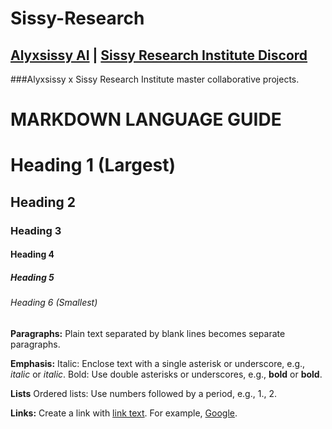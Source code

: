 # Sissy-Research
## [Alyxsissy AI](https://www.alyxsissy.com/) | [Sissy Research Institute Discord](https://www.google.com/)
###Alyxsissy x Sissy Research Institute master collaborative projects. 

# **MARKDOWN LANGUAGE GUIDE**

# Heading 1 (Largest)
## Heading 2
### Heading 3
#### Heading 4
##### Heading 5
###### Heading 6 (Smallest)

**Paragraphs:** 
Plain text separated by blank lines becomes separate paragraphs.

**Emphasis:** 
Italic: Enclose text with a single asterisk or underscore, e.g., *italic* or _italic_.
Bold: Use double asterisks or underscores, e.g., **bold** or __bold__.

**Lists**
Ordered lists: Use numbers followed by a period, e.g., 1., 2.

**Links:**
Create a link with [link text](URL). For example, [Google](https://google.com).
